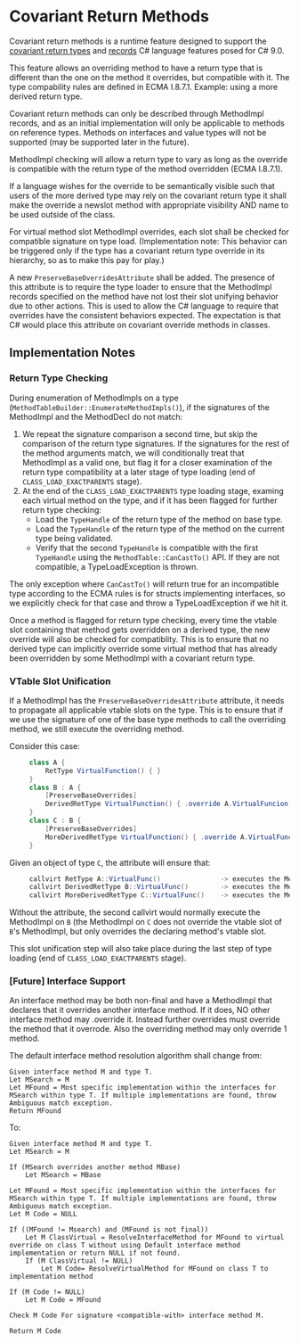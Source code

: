 # Covariant Return Methods

Covariant return methods is a runtime feature designed to support the [covariant return types](https://github.com/dotnet/csharplang/blob/master/proposals/csharp-9.0/covariant-returns.md) and [records](https://github.com/dotnet/csharplang/blob/master/proposals/csharp-9.0/records.md) C# language features posed for C# 9.0.

This feature allows an overriding method to have a return type that is different than the one on the method it overrides, but compatible with it. The type compability rules are defined in ECMA I.8.7.1. Example: using a more derived return type.

Covariant return methods can only be described through MethodImpl records, and as an initial implementation will only be applicable to methods on reference types. Methods on interfaces and value types will not be supported (may be supported later in the future).

MethodImpl checking will allow a return type to vary as long as the override is compatible with the return type of the method overridden (ECMA I.8.7.1).

If a language wishes for the override to be semantically visible such that users of the more derived type may rely on the covariant return type it shall make the override a newslot method with appropriate visibility AND name to be used outside of the class.

For virtual method slot MethodImpl overrides, each slot shall be checked for compatible signature on type load. (Implementation note: This behavior can be triggered only if the type has a covariant return type override in its hierarchy, so as to make this pay for play.)

A new `PreserveBaseOverridesAttribute` shall be added. The presence of this attribute is to require the type loader to ensure that the MethodImpl records specified on the method have not lost their slot unifying behavior due to other actions. This is used to allow the C# language to require that overrides have the consistent behaviors expected. The expectation is that C# would place this attribute on covariant override methods in classes.

## Implementation Notes

### Return Type Checking

During enumeration of MethodImpls on a type (`MethodTableBuilder::EnumerateMethodImpls()`), if the signatures of the MethodImpl and the MethodDecl do not match:
1. We repeat the signature comparison a second time, but skip the comparison of the return type signatures. If the signatures for the rest of the method arguments match, we will conditionally treat that MethodImpl as a valid one, but flag it for a closer examination of the return type compatibility at a later stage of type loading (end of `CLASS_LOAD_EXACTPARENTS` stage).
2. At the end of the `CLASS_LOAD_EXACTPARENTS` type loading stage, examing each virtual method on the type, and if it has been flagged for further return type checking:
    + Load the `TypeHandle` of the return type of the method on base type.
    + Load the `TypeHandle` of the return type of the method on the current type being validated.
    + Verify that the second `TypeHandle` is compatible with the first `TypeHandle` using the `MethodTable::CanCastTo()` API. If they are not compatible, a TypeLoadException is thrown.

The only exception where `CanCastTo()` will return true for an incompatible type according to the ECMA rules is for structs implementing interfaces, so we explicitly check for that case and throw a TypeLoadException if we hit it.

Once a method is flagged for return type checking, every time the vtable slot containing that method gets overridden on a derived type, the new override will also be checked for compatiblity. This is to ensure that no derived type can implicitly override some virtual method that has already been overridden by some MethodImpl with a covariant return type.

### VTable Slot Unification

If a MethodImpl has the `PreserveBaseOverridesAttribute` attribute, it needs to propagate all applicable vtable slots on the type. This is to ensure that if we use the signature of one of the base type methods to call the overriding method, we still execute the overriding method.

Consider this case:
``` C#
     class A {
         RetType VirtualFunction() { }
     }
     class B : A {
         [PreserveBaseOverrides]
         DerivedRetType VirtualFunction() { .override A.VirtualFuncion }
     }
     class C : B {
         [PreserveBaseOverrides]
         MoreDerivedRetType VirtualFunction() { .override A.VirtualFunction }
     }
```

Given an object of type `C`, the attribute will ensure that:
``` C#
     callvirt RetType A::VirtualFunc()               -> executes the MethodImpl on C
     callvirt DerivedRetType B::VirtualFunc()        -> executes the MethodImpl on C
     callvirt MoreDerivedRetType C::VirtualFunc()    -> executes the MethodImpl on C
```

Without the attribute, the second callvirt would normally execute the MethodImpl on `B` (the MethodImpl on `C` does not override the vtable slot of `B`'s MethodImpl, but only overrides the declaring method's vtable slot.

This slot unification step will also take place during the last step of type loading (end of `CLASS_LOAD_EXACTPARENTS` stage).

### [Future] Interface Support

An interface method may be both non-final and have a MethodImpl that declares that it overrides another interface method. If it does, NO other interface method may .override it. Instead further overrides must override the method that it overrode. Also the overriding method may only override 1 method.

The default interface method resolution algorithm shall change from:

``` console
Given interface method M and type T.
Let MSearch = M
Let MFound = Most specific implementation within the interfaces for MSearch within type T. If multiple implementations are found, throw Ambiguous match exception.
Return MFound
```

To:

``` console
Given interface method M and type T.
Let MSearch = M

If (MSearch overrides another method MBase)
    Let MSearch = MBase

Let MFound = Most specific implementation within the interfaces for MSearch within type T. If multiple implementations are found, throw Ambiguous match exception.
Let M Code = NULL

If ((MFound != Msearch) and (MFound is not final))
    Let M ClassVirtual = ResolveInterfaceMethod for MFound to virtual override on class T without using Default interface method implementation or return NULL if not found.
    If (M ClassVirtual != NULL)
        Let M Code= ResolveVirtualMethod for MFound on class T to implementation method

If (M Code != NULL)
    Let M Code = MFound

Check M Code For signature <compatible-with> interface method M.

Return M Code
```
